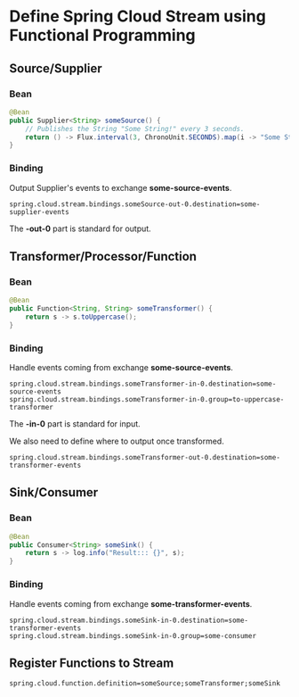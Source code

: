 # Define Spring Cloud Stream using Functional Programming

## Source/Supplier

### Bean

```java
@Bean
public Supplier<String> someSource() {
    // Publishes the String "Some String!" every 3 seconds.
    return () -> Flux.interval(3, ChronoUnit.SECONDS).map(i -> "Some String!");
}
```

### Binding

Output Supplier's events to exchange <b>some-source-events</b>.

```
spring.cloud.stream.bindings.someSource-out-0.destination=some-supplier-events
```

The <b>-out-0</b> part is standard for output.

## Transformer/Processor/Function

### Bean

```java
@Bean
public Function<String, String> someTransformer() {
    return s -> s.toUppercase();
}
```

### Binding

Handle events coming from exchange <b>some-source-events</b>.

```
spring.cloud.stream.bindings.someTransformer-in-0.destination=some-source-events
spring.cloud.stream.bindings.someTransformer-in-0.group=to-uppercase-transformer
```

The <b>-in-0</b> part is standard for input.

We also need to define where to output once transformed.

```
spring.cloud.stream.bindings.someTransformer-out-0.destination=some-transformer-events
```

## Sink/Consumer

### Bean

```java
@Bean
public Consumer<String> someSink() {
    return s -> log.info("Result::: {}", s);
}
```

### Binding

Handle events coming from exchange <b>some-transformer-events</b>.

```
spring.cloud.stream.bindings.someSink-in-0.destination=some-transformer-events
spring.cloud.stream.bindings.someSink-in-0.group=some-consumer
```

## Register Functions to Stream

```
spring.cloud.function.definition=someSource;someTransformer;someSink
```